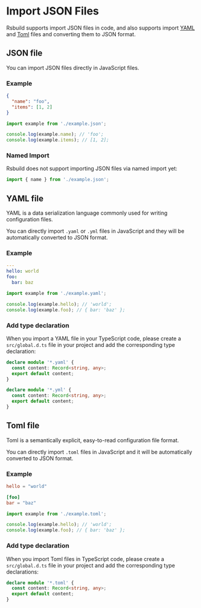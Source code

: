 # Import JSON Files

Rsbuild supports import JSON files in code, and also supports import [YAML](https://yaml.org/) and [Toml](https://toml.io/en/) files and converting them to JSON format.

## JSON file

You can import JSON files directly in JavaScript files.

### Example

```json title="example.json"
{
  "name": "foo",
  "items": [1, 2]
}
```

```js title="index.js"
import example from './example.json';

console.log(example.name); // 'foo';
console.log(example.items); // [1, 2];
```

### Named Import

Rsbuild does not support importing JSON files via named import yet:

```js
import { name } from './example.json';
```

## YAML file

YAML is a data serialization language commonly used for writing configuration files.

You can directly import `.yaml` or `.yml` files in JavaScript and they will be automatically converted to JSON format.

### Example

```yaml title="example.yaml"
---
hello: world
foo:
  bar: baz
```

```js
import example from './example.yaml';

console.log(example.hello); // 'world';
console.log(example.foo); // { bar: 'baz' };
```

### Add type declaration

When you import a YAML file in your TypeScript code, please create a `src/global.d.ts` file in your project and add the corresponding type declaration:

```ts title="src/global.d.ts"
declare module '*.yaml' {
  const content: Record<string, any>;
  export default content;
}

declare module '*.yml' {
  const content: Record<string, any>;
  export default content;
}
```

## Toml file

Toml is a semantically explicit, easy-to-read configuration file format.

You can directly import `.toml` files in JavaScript and it will be automatically converted to JSON format.

### Example

```toml title="example.toml"
hello = "world"

[foo]
bar = "baz"
```

```js
import example from './example.toml';

console.log(example.hello); // 'world';
console.log(example.foo); // { bar: 'baz' };
```

### Add type declaration

When you import Toml files in TypeScript code, please create a `src/global.d.ts` file in your project and add the corresponding type declarations:

```ts title="src/global.d.ts"
declare module '*.toml' {
  const content: Record<string, any>;
  export default content;
}
```
